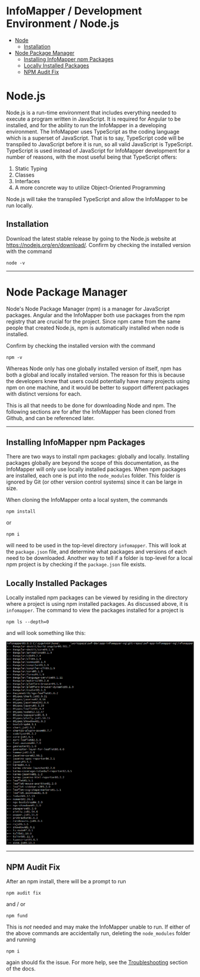 # InfoMapper / Development Environment / Node.js

* [Node](#node.js)
    * [Installation](#installation)
* [Node Package Manager](#node-package-manager)
    * [Installing InfoMapper npm Packages](#installing-infomapper-npm-packages)
    * [Locally Installed Packages](#locally-installed-packages)
    * [NPM Audit Fix](#npm-audit-fix)

# Node.js

Node.js is a run-time environment that includes everything needed to execute a program written in JavaScript. It is
required for Angular to be installed, and for the ability to run the InfoMapper in a developing environment. The
InfoMapper uses TypeScript as the coding language which is a superset of JavaScript. That is to say, TypeScript
code will be transpiled to JavaScript before it is run, so all valid JavaScript is TypeScript. TypeScript is used
instead of JavaScript for InfoMapper development for a number of reasons, with the most useful being that
TypeScript offers:

1. Static Typing
2. Classes
3. Interfaces
4. A more concrete way to utilize Object-Oriented Programming

Node.js will take the transpiled TypeScript and allow the InfoMapper to be run locally.

## Installation

Download the latest stable release by going to the Node.js website at
<a href="https://nodejs.org/en/download/" target="_blank">https://nodejs.org/en/download/</a>.
Confirm by checking the installed version with the command

```
node -v
```

----

# Node Package Manager

Node's Node Package Manager (npm) is a manager for JavaScript packages. Angular and the InfoMapper both use
packages from the npm registry that are crucial for the project. Since npm came from the same people that
created Node.js, npm is automatically installed when node is installed.

Confirm  by checking the installed version with the command

```
npm -v
```

Whereas Node only has one globally installed version of itself, npm has both a global and locally installed
version. The reason for this is because the developers knew that users could potentially have many
projects using npm on one machine, and it would be better to support different packages with distinct versions
for each.

This is all that needs to be done for downloading Node and npm. The following sections are for after the
InfoMapper has been cloned from Github, and can be referenced later.

----

## Installing InfoMapper npm Packages

There are two ways to install npm packages: globally and locally. Installing packages globally are beyond the
scope of this documentation, as the InfoMapper will only use locally installed packages. When npm packages are
installed, each one is put into the `node_modules` folder. This folder is ignored by Git (or other version
control systems) since it can be large in size.

When cloning the InfoMapper onto a local system, the commands 

```
npm install
```

or

```
npm i
```

will need to be used in the top-level directory `infomapper`. This will look at the `package.json` file, and
determine what packages and versions of each need to be downloaded. Another way to tell if a folder is
top-level for a local npm project is by checking if the `package.json` file exists.

## Locally Installed Packages

Locally installed npm packages can be viewed by residing in the directory where a project is using
npm installed packages. As discussed above, it is `infomapper`. The command to view the packages installed for a
project is

```
npm ls --depth=0
```

and will look something like this:

![Locally-Installed-Packages](../images/local-npm-packages.png)

----

## NPM Audit Fix

After an npm install, there will be a prompt to run

```
npm audit fix
```

and / or

```
npm fund
```

This is *not* needed and may make the InfoMapper unable to run. If either of the
above commands are accidentally run, deleting the `node_modules` folder and running

```
npm i
```

again should fix the issue. For more help, see the
[Troubleshooting](../../troubleshooting/troubleshooting) section of the docs.

